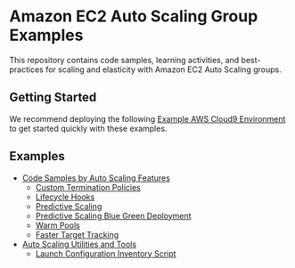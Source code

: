 # Amazon EC2 Auto Scaling Group Examples

This repository contains code samples, learning activities, and best-practices for scaling and elasticity with Amazon EC2 Auto Scaling groups.

## Getting Started

We recommend deploying the following [Example AWS Cloud9 Environment](/environment/README.md) to get started quickly with these examples.

## Examples

* [Code Samples by Auto Scaling Features](/features)
    * [Custom Termination Policies](/features/custom-termination-policies)
    * [Lifecycle Hooks](/features/lifecycle-hooks)
    * [Predictive Scaling](/features/predictive-scaling)
    * [Predictive Scaling Blue Green Deployment](/features/predictive-scaling-blue-green-deployment)
    * [Warm Pools](/features/warm-pools)
    * [Faster Target Tracking](/features/faster-target-tracking)
* [Auto Scaling Utilities and Tools](/tools)
    * [Launch Configuration Inventory Script](/tools/launch-configuration-inventory)